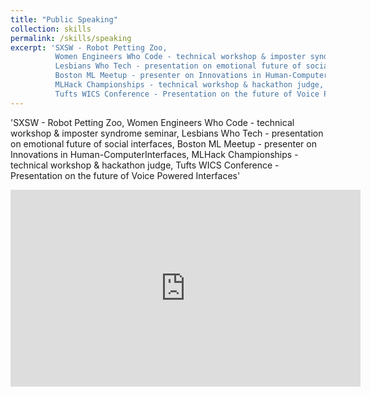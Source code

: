 ```yaml
---
title: "Public Speaking"
collection: skills
permalink: /skills/speaking
excerpt: 'SXSW - Robot Petting Zoo, 
          Women Engineers Who Code - technical workshop & imposter syndrome seminar,
          Lesbians Who Tech - presentation on emotional future of social interfaces,
          Boston ML Meetup - presenter on Innovations in Human-ComputerInterfaces,
          MLHack Championships - technical workshop & hackathon judge,
          Tufts WICS Conference - Presentation on the future of Voice Powered Interfaces'
---
```

'SXSW - Robot Petting Zoo,
          Women Engineers Who Code - technical workshop & imposter syndrome seminar,
          Lesbians Who Tech - presentation on emotional future of social interfaces,
          Boston ML Meetup - presenter on Innovations in Human-ComputerInterfaces,
          MLHack Championships - technical workshop & hackathon judge,
          Tufts WICS Conference - Presentation on the future of Voice Powered Interfaces'

<iframe width="560" height="315" src="https://www.youtube.com/embed/XuH_iaANSq0?start=336" frameborder="0" allowfullscreen></iframe>          
